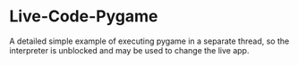 # Live-Code-Pygame
A detailed simple example of executing pygame in a separate thread, so the interpreter is unblocked and may be used to change the live app.
